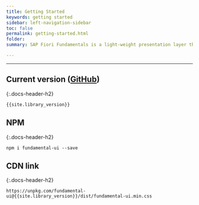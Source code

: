 ```yaml
---
title: Getting Started
keywords: getting started
sidebar: left-navigation-sidebar
toc: false
permalink: getting-started.html
folder:
summary: SAP Fiori Fundamentals is a light-weight presentation layer that can be used with your UI framework of choice (e.g. Angular, React, Vue, etc.). With Fiori Fundamentals’ library of stylesheets and HTML tags, developers can build consistent Fiori apps in any web-based technology.

---
```


<hr>

## Current version ([GitHub](https://github.com/SAP/fundamental/releases))
{:.docs-header-h2}

````
{{site.library_version}}
````

## NPM
{:.docs-header-h2}

````
npm i fundamental-ui --save
````

## CDN link
{:.docs-header-h2}

```
https://unpkg.com/fundamental-ui@{{site.library_version}}/dist/fundamental-ui.min.css
```
